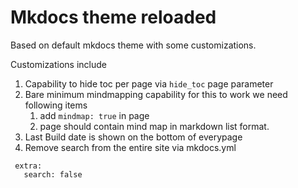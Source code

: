 # Mkdocs theme reloaded

Based on default mkdocs theme with some customizations.

Customizations include

1. Capability to hide toc per page via ```hide_toc``` page parameter
1. Bare minimum mindmapping capability
    for this to work we need following items
    1. add ```mindmap: true``` in page
    1. page should contain mind map in markdown list format.
1. Last Build date is shown on the bottom of everypage
1. Remove search from the entire site via mkdocs.yml
```
 extra:
   search: false
``` 
